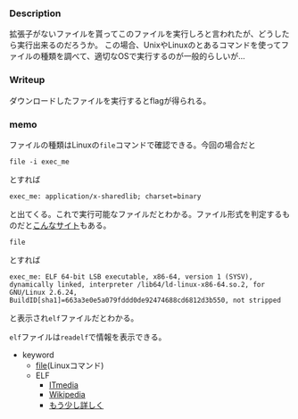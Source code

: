 ### Description
拡張子がないファイルを貰ってこのファイルを実行しろと言われたが、どうしたら実行出来るのだろうか。
この場合、UnixやLinuxのとあるコマンドを使ってファイルの種類を調べて、適切なOSで実行するのが一般的らしいが…

### Writeup
ダウンロードしたファイルを実行するとflagが得られる。


### memo
ファイルの種類はLinuxの`file`コマンドで確認できる。今回の場合だと

`file -i exec_me`

とすれば

`exec_me: application/x-sharedlib; charset=binary`

と出てくる。これで実行可能なファイルだとわかる。ファイル形式を判定するものだと[こんなサイト](http://ixtlilton.net/cgi/FileMimeChk.cgi)もある。

`file `

とすれば

`exec_me: ELF 64-bit LSB executable, x86-64, version 1 (SYSV), dynamically linked, interpreter /lib64/ld-linux-x86-64.so.2, for GNU/Linux 2.6.24, BuildID[sha1]=663a3e0e5a079fddd0de92474688cd6812d3b550, not stripped`

と表示され`elf`ファイルだとわかる。

`elf`ファイルは`readelf`で情報を表示できる。

- keyword
  - [file](https://atmarkit.itmedia.co.jp/ait/articles/1605/10/news018.html)(Linuxコマンド)
  - ELF
    - [ITmedia](https://www.itmedia.co.jp/help/tips/linux/l0448.html)
    - [Wikipedia](https://ja.wikipedia.org/wiki/Executable_and_Linkable_Format)
    - [もう少し詳しく](https://sugawarayusuke.hatenablog.com/entry/2017/04/09/213133)
  
